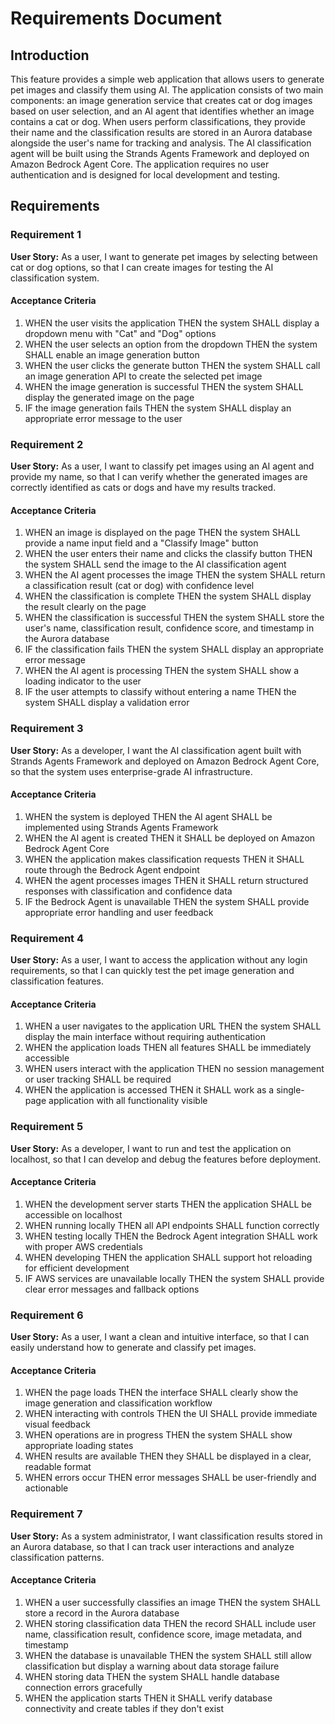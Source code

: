 # Requirements Document

## Introduction

This feature provides a simple web application that allows users to generate pet images and classify them using AI. The application consists of two main components: an image generation service that creates cat or dog images based on user selection, and an AI agent that identifies whether an image contains a cat or dog. When users perform classifications, they provide their name and the classification results are stored in an Aurora database alongside the user's name for tracking and analysis. The AI classification agent will be built using the Strands Agents Framework and deployed on Amazon Bedrock Agent Core. The application requires no user authentication and is designed for local development and testing.

## Requirements

### Requirement 1

**User Story:** As a user, I want to generate pet images by selecting between cat or dog options, so that I can create images for testing the AI classification system.

#### Acceptance Criteria

1. WHEN the user visits the application THEN the system SHALL display a dropdown menu with "Cat" and "Dog" options
2. WHEN the user selects an option from the dropdown THEN the system SHALL enable an image generation button
3. WHEN the user clicks the generate button THEN the system SHALL call an image generation API to create the selected pet image
4. WHEN the image generation is successful THEN the system SHALL display the generated image on the page
5. IF the image generation fails THEN the system SHALL display an appropriate error message to the user

### Requirement 2

**User Story:** As a user, I want to classify pet images using an AI agent and provide my name, so that I can verify whether the generated images are correctly identified as cats or dogs and have my results tracked.

#### Acceptance Criteria

1. WHEN an image is displayed on the page THEN the system SHALL provide a name input field and a "Classify Image" button
2. WHEN the user enters their name and clicks the classify button THEN the system SHALL send the image to the AI classification agent
3. WHEN the AI agent processes the image THEN the system SHALL return a classification result (cat or dog) with confidence level
4. WHEN the classification is complete THEN the system SHALL display the result clearly on the page
5. WHEN the classification is successful THEN the system SHALL store the user's name, classification result, confidence score, and timestamp in the Aurora database
6. IF the classification fails THEN the system SHALL display an appropriate error message
7. WHEN the AI agent is processing THEN the system SHALL show a loading indicator to the user
8. IF the user attempts to classify without entering a name THEN the system SHALL display a validation error

### Requirement 3

**User Story:** As a developer, I want the AI classification agent built with Strands Agents Framework and deployed on Amazon Bedrock Agent Core, so that the system uses enterprise-grade AI infrastructure.

#### Acceptance Criteria

1. WHEN the system is deployed THEN the AI agent SHALL be implemented using Strands Agents Framework
2. WHEN the AI agent is created THEN it SHALL be deployed on Amazon Bedrock Agent Core
3. WHEN the application makes classification requests THEN it SHALL route through the Bedrock Agent endpoint
4. WHEN the agent processes images THEN it SHALL return structured responses with classification and confidence data
5. IF the Bedrock Agent is unavailable THEN the system SHALL provide appropriate error handling and user feedback

### Requirement 4

**User Story:** As a user, I want to access the application without any login requirements, so that I can quickly test the pet image generation and classification features.

#### Acceptance Criteria

1. WHEN a user navigates to the application URL THEN the system SHALL display the main interface without requiring authentication
2. WHEN the application loads THEN all features SHALL be immediately accessible
3. WHEN users interact with the application THEN no session management or user tracking SHALL be required
4. WHEN the application is accessed THEN it SHALL work as a single-page application with all functionality visible

### Requirement 5

**User Story:** As a developer, I want to run and test the application on localhost, so that I can develop and debug the features before deployment.

#### Acceptance Criteria

1. WHEN the development server starts THEN the application SHALL be accessible on localhost
2. WHEN running locally THEN all API endpoints SHALL function correctly
3. WHEN testing locally THEN the Bedrock Agent integration SHALL work with proper AWS credentials
4. WHEN developing THEN the application SHALL support hot reloading for efficient development
5. IF AWS services are unavailable locally THEN the system SHALL provide clear error messages and fallback options

### Requirement 6

**User Story:** As a user, I want a clean and intuitive interface, so that I can easily understand how to generate and classify pet images.

#### Acceptance Criteria

1. WHEN the page loads THEN the interface SHALL clearly show the image generation and classification workflow
2. WHEN interacting with controls THEN the UI SHALL provide immediate visual feedback
3. WHEN operations are in progress THEN the system SHALL show appropriate loading states
4. WHEN results are available THEN they SHALL be displayed in a clear, readable format
5. WHEN errors occur THEN error messages SHALL be user-friendly and actionable

### Requirement 7

**User Story:** As a system administrator, I want classification results stored in an Aurora database, so that I can track user interactions and analyze classification patterns.

#### Acceptance Criteria

1. WHEN a user successfully classifies an image THEN the system SHALL store a record in the Aurora database
2. WHEN storing classification data THEN the record SHALL include user name, classification result, confidence score, image metadata, and timestamp
3. WHEN the database is unavailable THEN the system SHALL still allow classification but display a warning about data storage failure
4. WHEN storing data THEN the system SHALL handle database connection errors gracefully
5. WHEN the application starts THEN it SHALL verify database connectivity and create tables if they don't exist
